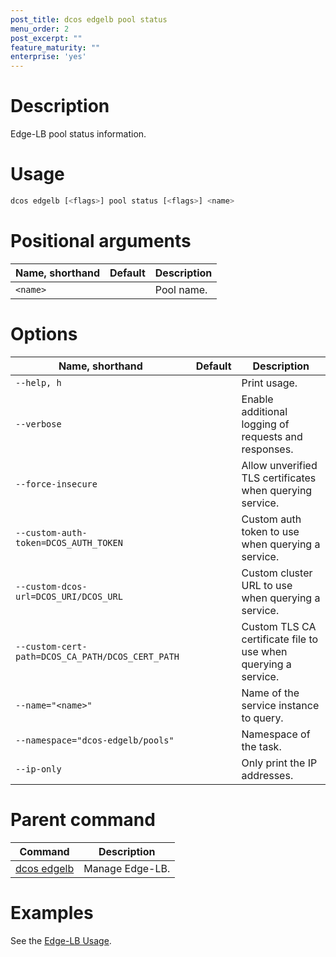 ```yaml
---
post_title: dcos edgelb pool status
menu_order: 2
post_excerpt: ""
feature_maturity: ""
enterprise: 'yes'
---
```



# Description
Edge-LB pool status information.

# Usage

```bash
dcos edgelb [<flags>] pool status [<flags>] <name>
```

# Positional arguments

| Name, shorthand | Default | Description |
|---------|-------------|-------------|
| `<name>`   |             | Pool name. |


# Options

| Name, shorthand | Default | Description |
|---------|-------------|-------------|
| `--help, h`   |             |  Print usage. |
| `--verbose`   |             |  Enable additional logging of requests and responses. |
| `--force-insecure`   |             |  Allow unverified TLS certificates when querying service. |
| `--custom-auth-token=DCOS_AUTH_TOKEN`   |             | Custom auth token to use when querying a service. |
| `--custom-dcos-url=DCOS_URI/DCOS_URL`   |             | Custom cluster URL to use when querying a service. |
| `--custom-cert-path=DCOS_CA_PATH/DCOS_CERT_PATH`   |             |  Custom TLS CA certificate file to use when querying a service. |
| `--name="<name>"`   |             |  Name of the service instance to query. |
| `--namespace="dcos-edgelb/pools"`   |             |  Namespace of the task. |
| `--ip-only`   |             |  Only print the IP addresses. |

# Parent command

| Command | Description |
|---------|-------------|
| [dcos edgelb](/service-docs/edge-lb/0.1.9/cli-reference)  |  Manage Edge-LB. |

# Examples

See the [Edge-LB Usage](/service-docs/edge-lb/0.1.9/usage).
